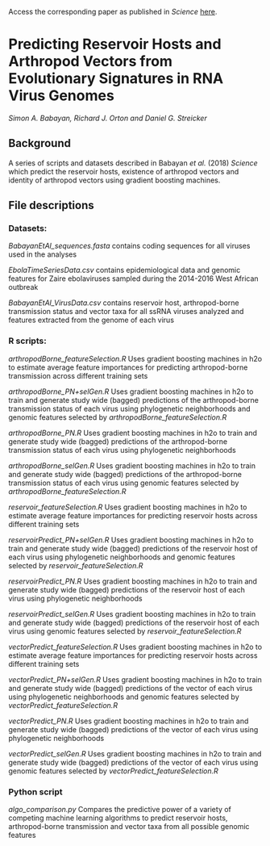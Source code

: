 Access the corresponding paper as published in *Science* [here](https://science.sciencemag.org/content/362/6414/577.full).
# Predicting Reservoir Hosts and Arthropod Vectors from Evolutionary Signatures in RNA Virus Genomes

_Simon A. Babayan, Richard J. Orton and Daniel G. Streicker_

## Background
A series of scripts and datasets described in Babayan _et al._ (2018) _Science_ which predict the reservoir hosts, existence of arthropod vectors and identity of arthropod vectors using gradient boosting machines.

## File descriptions

### Datasets:

_BabayanEtAl_sequences.fasta_ contains coding sequences for all viruses used in the analyses

_EbolaTimeSeriesData.csv_ contains epidemiological data and genomic features for Zaire ebolaviruses sampled during the 2014-2016 West African outbreak

_BabayanEtAl_VirusData.csv_ contains reservoir host, arthropod-borne transmission status and vector taxa for all ssRNA viruses analyzed and features extracted from the genome of each virus

### R scripts:

_arthropodBorne_featureSelection.R_ Uses gradient boosting machines in h2o to estimate average feature importances for predicting arthropod-borne transmission across different training sets 

_arthropodBorne_PN+selGen.R_ Uses gradient boosting machines in h2o to train and generate study wide (bagged) predictions of the arthropod-borne transmission status of each virus using phylogenetic neighborhoods and genomic features selected by _arthropodBorne_featureSelection.R_

_arthropodBorne_PN.R_ Uses gradient boosting machines in h2o to train and generate study wide (bagged) predictions of the arthropod-borne transmission status of each virus using phylogenetic neighborhoods

_arthropodBorne_selGen.R_ Uses gradient boosting machines in h2o to train and generate study wide (bagged) predictions of the arthropod-borne transmission status of each virus using genomic features selected by _arthropodBorne_featureSelection.R_

_reservoir_featureSelection.R_ Uses gradient boosting machines in h2o to estimate average feature importances for predicting reservoir hosts across different training sets 

_reservoirPredict_PN+selGen.R_ Uses gradient boosting machines in h2o to train and generate study wide (bagged) predictions of the reservoir host of each virus using phylogenetic neighborhoods and genomic features selected by _reservoir_featureSelection.R_

_reservoirPredict_PN.R_ Uses gradient boosting machines in h2o to train and generate study wide (bagged) predictions of the reservoir host of each virus using phylogenetic neighborhoods

_reservoirPredict_selGen.R_ Uses gradient boosting machines in h2o to train and generate study wide (bagged) predictions of the reservoir host of each virus using genomic features selected by _reservoir_featureSelection.R_

_vectorPredict_featureSelection.R_ Uses gradient boosting machines in h2o to estimate average feature importances for predicting reservoir hosts across different training sets 

_vectorPredict_PN+selGen.R_ Uses gradient boosting machines in h2o to train and generate study wide (bagged) predictions of the vector of each virus using phylogenetic neighborhoods and genomic features selected by _vectorPredict_featureSelection.R_

_vectorPredict_PN.R_ Uses gradient boosting machines in h2o to train and generate study wide (bagged) predictions of the vector of each virus using phylogenetic neighborhoods

_vectorPredict_selGen.R_ Uses gradient boosting machines in h2o to train and generate study wide (bagged) predictions of the vector of each virus using genomic features selected by _vectorPredict_featureSelection.R_

### Python script
_algo_comparison.py_ Compares the predictive power of a variety of competing machine learning algorithms to predict reservoir hosts, arthropod-borne transmission and vector taxa from all possible genomic features
